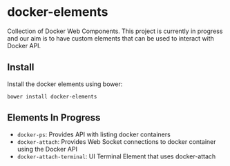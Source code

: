 # docker-elements
Collection of Docker Web Components. This project is currently in progress and our aim is to have custom elements that can be used to interact with Docker API.

## Install

Install the docker elements using bower:

```
bower install docker-elements
```


## Elements In Progress

* `docker-ps`: Provides API with listing docker containers
* `docker-attach`: Provides Web Socket connections to docker container using the Docker API
* `docker-attach-terminal`: UI Terminal Element that uses docker-attach
